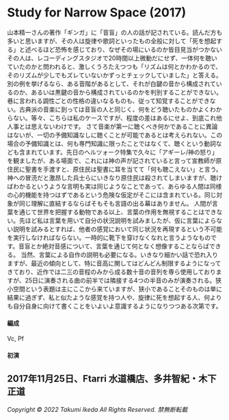 # Study for Narrow Space (2017)

山本精一さんの著作「ギンガ」に「音盲」の人の話が記されている。読んだ方も多いと思いますが、その人は旋律や歌詞といったもの全般に対して「死を想起する」と述べるほど恐怖を感じており、なぜその場にいるのか皆目見当がつかないその人は、レコーディングスタジオで20時間以上微動だにせず、一体何を聴いていたのかと問われると、激しくうろたえつつも「リズムは何とかわかるので、そのリズムが少しでもズレていないかずっとチェックしていました」と答える。
別の例を挙げるなら、ある音階があるとして、それが白鍵の音から構成されているのか、あるいは黒鍵の音から構成されているのかを判別することができない。巷に言われる調性ごとの性格の違いなるものも、従って知覚することができない。古典派の音楽に到っては音盲の人と同じく、何をどう聴いたものかよくわからない。等々、こちらは私のケースですが、程度の差はあるにせよ、到底これ他人事とは思えないわけです。
さて音楽が第一に聴くべき何かであることに異論はないが、一切の予備知識なしに聴くことが可能であるとは考えられない。この場合の予備知識とは、何も専門知識に限ったことではなくて、聴くという動詞なども含まれています。先日のヘルツォーク特集で久々に「アギーレ/神の怒り」を観ましたが、ある場面で、これには神の声が記されていると言って宣教師が原住民に聖書を手渡すと、原住民は聖書に耳を当てて「何も聴こえない」と言う。神への冒涜だと激昂した兵士らにいきなり原住民は殺されてしまいますが、聴けばわかるというような言明も実は同じようなことであって、あらゆる人間は同様の心的機能を持つはずであるという危険な仮定がそこには含まれている。同じ対象が同じ理解に直結するならばそもそも言語の出る幕はありません。
人間が言葉を通じて世界を把握する動物である以上、言葉の作用を無視することはできない。先ほど私は言葉を用いて自分の状況説明を試みましたが、仮に言葉によらない説明を試みるとすれば、他者の感覚において同じ状況を再現するという不可能を実行しなければならない。一時的に靴下を穿けなくなれと言うようなものです。音盲とか絶対音感について、言葉を通じて何となく想像することならばできる。
当然、言葉による自作の説明も必要になる。いきなり細かい話で恐れ入りますが、最近の傾向として、特に音高に関してはどんどん制限するようになってきており、近作では二三の音程のみから成る数十音の音列を専ら使用しておりますが、25日に演奏される曲の前半では隣接する4つの半音のみが演奏される。狭小空間という表題は主にここから来ていますが、狭小であることそのものは単に結果に過ぎず、私と似たような感覚を持つ人や、旋律に死を想起する人、何よりも自分自身に向けて書くことをいよいよ意識するようになりつつある次第です。

#### 編成
Vc, Pf

#### 初演
2017年11月25日、Ftarri 水道橋店、多井智紀・木下正道
---
*Copyright © 2022 Takumi Ikeda All Rights Reserved. 禁無断転載*